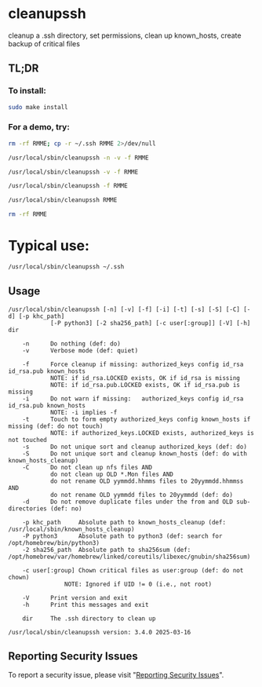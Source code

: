 # cleanupssh

cleanup a .ssh directory, set permissions, clean up known_hosts, create backup of critical files


## TL;DR


### To install:

```sh
sudo make install
```

### For a demo, try:

```sh
rm -rf RMME; cp -r ~/.ssh RMME 2>/dev/null

/usr/local/sbin/cleanupssh -n -v -f RMME

/usr/local/sbin/cleanupssh -v -f RMME

/usr/local/sbin/cleanupssh -f RMME

/usr/local/sbin/cleanupssh RMME

rm -rf RMME
```

# Typical use:

```sh
/usr/local/sbin/cleanupssh ~/.ssh
```


## Usage

```
/usr/local/sbin/cleanupssh [-n] [-v] [-f] [-i] [-t] [-s] [-S] [-C] [-d] [-p khc_path]
			[-P python3] [-2 sha256_path] [-c user[:group]] [-V] [-h] dir

    -n		Do nothing (def: do)
    -v		Verbose mode (def: quiet)

    -f		Force cleanup if missing: authorized_keys config id_rsa id_rsa.pub known_hosts
		    NOTE: if id_rsa.LOCKED exists, OK if id_rsa is missing
		    NOTE: if id_rsa.pub.LOCKED exists, OK if id_rsa.pub is missing
    -i		Do not warn if missing:   authorized_keys config id_rsa id_rsa.pub known_hosts
		    NOTE: -i implies -f
    -t		Touch to form empty authorized_keys config known_hosts if missing (def: do not touch)
		    NOTE: if authorized_keys.LOCKED exists, authorized_keys is not touched
    -s		Do not unique sort and cleanup authorized_keys (def: do)
    -S		Do not unique sort and cleanup known_hosts (def: do with known_hosts_cleanup)
    -C		Do not clean up nfs files AND
		    do not clean up OLD *.Mon files AND
		    do not rename OLD yymmdd.hhmms files to 20yymmdd.hhmmss AND
		    do not rename OLD yymmdd files to 20yymmdd (def: do)
    -d		Do not remove duplicate files under the from and OLD sub-directories (def: no)

    -p khc_path		Absolute path to known_hosts_cleanup (def: /usr/local/sbin/known_hosts_cleanup)
    -P python3		Absolute path to python3 (def: search for /opt/homebrew/bin/python3)
    -2 sha256_path	Absolute path to sha256sum (def: /opt/homebrew/var/homebrew/linked/coreutils/libexec/gnubin/sha256sum)

    -c user[:group]	Chown critical files as user:group (def: do not chown)
			    NOTE: Ignored if UID != 0 (i.e., not root)

    -V		Print version and exit
    -h		Print this messages and exit

    dir		The .ssh directory to clean up

/usr/local/sbin/cleanupssh version: 3.4.0 2025-03-16
```


## Reporting Security Issues

To report a security issue, please visit "[Reporting Security Issues](https://github.com/lcn2/cleanupssh/security/policy)".
